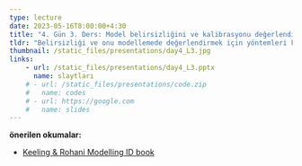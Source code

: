 ```yaml
---
type: lecture
date: 2023-05-16T8:00:00+4:30
title: "4. Gün 3. Ders: Model belirsizliğini ve kalibrasyonu değerlendirme"
tldr: "Belirsizliği ve onu modellemede değerlendirmek için yöntemleri keşfedin"
thumbnail: /static_files/presentations/day4_L3.jpg
links: 
    - url: /static_files/presentations/day4_L3.pptx
      name: slaytları
    # - url: /static_files/presentations/code.zip
    #   name: codes
    # - url: https://google.com
    #   name: slides
---
```

**önerilen okumalar:**
- [Keeling & Rohani Modelling ID book](http://www.modelinginfectiousdiseases.org/)
